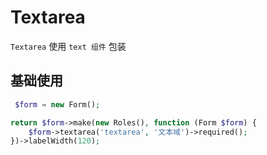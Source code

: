 # Textarea

`Textarea` 使用 `text 组件` 包装

## 基础使用

```php
 $form = new Form();

return $form->make(new Roles(), function (Form $form) {
    $form->textarea('textarea', '文本域')->required();
})->labelWidth(120);
```
